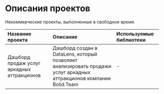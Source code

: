 # Описания проектов 

Некоммерческие проекты, выполненные в свободное время.

| Название проекта | Описание | Используемые библиотеки | 
| :---------------------- | :---------------------- | :---------------------- |
| Дашборд продаж услуг аркадных аттракционов | Дашборд создан в DataLens, который позволяет анализировать продажи услуг аркадных аттракционов компании Bolid.Team | - |
